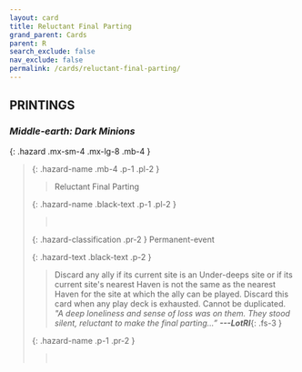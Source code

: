 ```yaml
---
layout: card
title: Reluctant Final Parting
grand_parent: Cards
parent: R
search_exclude: false
nav_exclude: false
permalink: /cards/reluctant-final-parting/
---
```


## PRINTINGS


### _Middle-earth: Dark Minions_

{: .hazard .mx-sm-4 .mx-lg-8 .mb-4 }
> {: .hazard-name .mb-4 .p-1 .pl-2 }
> > <div class="hazard-mp"></div>
> > <div class="card-name">Reluctant Final Parting</div>
>
> {: .hazard-name .black-text .p-1 .pl-2 }
> > &nbsp;
>
> {: .hazard-classification .pr-2 }
> Permanent-event
>
> {: .hazard-text .black-text .p-2 }
> > Discard any ally if its current site is an Under-deeps site or if its current site's nearest Haven is not the same as the nearest Haven for the site at which the ally can be played. Discard this card when any play deck is exhausted. Cannot be duplicated. <br>_"A deep loneliness and sense of loss was on them. They stood silent, reluctant to make the final parting...”_ ***---&#65279;LotRI***{: .fs-3 }  
>
> {: .hazard-name .p-1 .pr-2 }
> > <div class="card-shield"></div>
> > <div class="card-corruption">&nbsp;</div>
